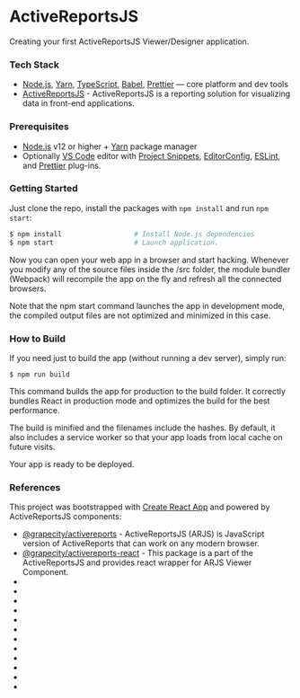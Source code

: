 # ActiveReportsJS

Creating your first ActiveReportsJS Viewer/Designer application.

### Tech Stack

* [Node.js][node], [Yarn][yarn], [TypeScript][ts], [Babel][babel], [Prettier][prettier] — core platform and dev tools
* [ActiveReportsJS](https://www.npmjs.com/package/@grapecity/activereports) - ActiveReportsJS is a reporting solution for visualizing data in front-end applications.

### Prerequisites

* [Node.js][node] v12 or higher + [Yarn][yarn] package manager
* Optionally [VS Code][code] editor with [Project Snippets][vcsnippets],
  [EditorConfig][vceditconfig], [ESLint][vceslint], and [Prettier][vcprettier]
  plug-ins.

### Getting Started

Just clone the repo, install the packages with `npm install` and run `npm start`:

```bash
$ npm install                  # Install Node.js dependencies
$ npm start                    # Launch application.
```

Now you can open your web app in a browser and start hacking.
Whenever you modify any of the source files inside the /src folder, the module bundler (Webpack)
will recompile the app on the fly and refresh all the connected browsers.

Note that the npm start command launches the app in development mode, the compiled output files are not optimized
and minimized in this case.

### How to Build

If you need just to build the app (without running a dev server), simply run:

```shell
$ npm run build
```

This command builds the app for production to the build folder.
It correctly bundles React in production mode and optimizes the build for the best performance.

The build is minified and the filenames include the hashes.
By default, it also includes a service worker so that your app loads from local cache on future visits.

Your app is ready to be deployed.

### References

This project was bootstrapped with [Create React App](https://github.com/facebook/create-react-app) and powered by ActiveReportsJS components:
* [@grapecity/activereports](https://www.npmjs.com/package/@grapecity/activereports) - ActiveReportsJS (ARJS) is JavaScript version of ActiveReports that can work on any modern browser.
* [@grapecity/activereports-react](https://www.npmjs.com/package/@grapecity/activereports-react) - This package is a part of the ActiveReportsJS and provides react wrapper for ARJS Viewer Component.
* [node]: https://nodejs.org
* [react]: https://github.com/facebook/react
* [ts]: https://typescriptlang.org/
* [babel]: http://babeljs.io/
* [prettier]: https://prettier.io/
* [yarn]: https://yarnpkg.com
* [code]: https://code.visualstudio.com/
* [vcsnippets]: https://marketplace.visualstudio.com/items?itemName=rebornix.project-snippets
* [vceditconfig]: https://marketplace.visualstudio.com/items?itemName=EditorConfig.EditorConfig
* [vceslint]: https://marketplace.visualstudio.com/items?itemName=dbaeumer.vscode-eslint
* [vcprettier]: https://marketplace.visualstudio.com/items?itemName=esbenp.prettier-vscode
* [jest]: http://facebook.github.io/jest/
